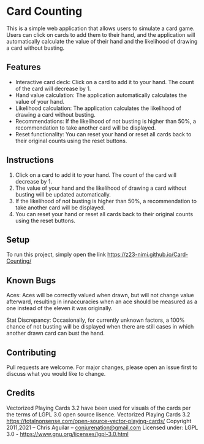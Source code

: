 # Card Counting

This is a simple web application that allows users to simulate a card game. Users can click on cards to add them to their hand, 
and the application will automatically calculate the value of their hand and the likelihood of drawing a card without busting.

## Features

- Interactive card deck: Click on a card to add it to your hand. The count of the card will decrease by 1.
- Hand value calculation: The application automatically calculates the value of your hand.
- Likelihood calculation: The application calculates the likelihood of drawing a card without busting.
- Recommendations: If the likelihood of not busting is higher than 50%, a recommendation to take another card will be displayed.
- Reset functionality: You can reset your hand or reset all cards back to their original counts using the reset buttons.

## Instructions

1. Click on a card to add it to your hand. The count of the card will decrease by 1.
2. The value of your hand and the likelihood of drawing a card without busting will be updated automatically.
3. If the likelihood of not busting is higher than 50%, a recommendation to take another card will be displayed.
4. You can reset your hand or reset all cards back to their original counts using the reset buttons.

## Setup

To run this project, simply open the link https://z23-nimi.github.io/Card-Counting/

## Known Bugs

Aces: Aces will be correctly valued when drawn, but will not change value afterward, resulting in innaccuracies when an ace should be
measured as a one instead of the eleven it was originally.

Stat Discrepancy: Occasionally, for currently unknown factors, a 100% chance of not busting will be displayed when there are still cases
in which another drawn card can bust the hand.

## Contributing

Pull requests are welcome. For major changes, please open an issue first to discuss what you would like to change.

## Credits

Vectorized Playing Cards 3.2 have been used for visuals of the cards per the terms of LGPL 3.0 open source lisence.
Vectorized Playing Cards 3.2
https://totalnonsense.com/open-source-vector-playing-cards/
Copyright 2011,2021 – Chris Aguilar – conjurenation@gmail.com
Licensed under: LGPL 3.0 - https://www.gnu.org/licenses/lgpl-3.0.html

